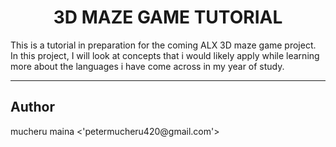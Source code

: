 <h1><center>3D MAZE GAME TUTORIAL</center></h1>
<p>This is a tutorial in preparation for the coming ALX 3D maze game project.
In this project, I will look at concepts that i would likely apply while learning
more about the languages i have come across in my year of study.
</p>

<hr/>
<h2>Author</h2>
<p>mucheru maina <'petermucheru420@gmail.com'></p>